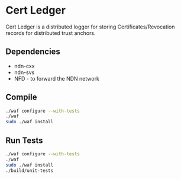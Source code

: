 # Cert Ledger

Cert Ledger is a distributed logger for storing Certificates/Revocation records for distributed trust anchors.

## Dependencies

* ndn-cxx
* ndn-svs
* NFD - to forward the NDN network

## Compile

```bash
./waf configure --with-tests
./waf
sudo ./waf install
```

## Run Tests

```bash
./waf configure --with-tests
./waf
sudo ./waf install
./build/unit-tests
```